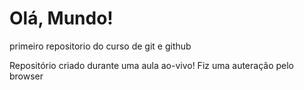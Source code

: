 # Olá, Mundo!
 primeiro repositorio do curso de git e github 

Repositório criado durante uma aula ao-vivo!
Fiz uma auteração pelo browser 
